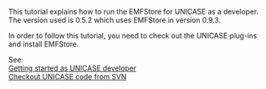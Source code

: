 This tutorial explains how to run the EMFStore for UNICASE as a developer. The version used is 0.5.2 which uses EMFStore in version 0.9.3.

In order to follow this tutorial, you need to check out the UNICASE plug-ins and install EMFStore.

See:<br />
[Getting started as UNICASE developer](http://code.google.com/p/unicase/wiki/Getting_started_as_developer)<br />
[Checkout UNICASE code from SVN](http://code.google.com/p/unicase/wiki/CheckoutTutorial)